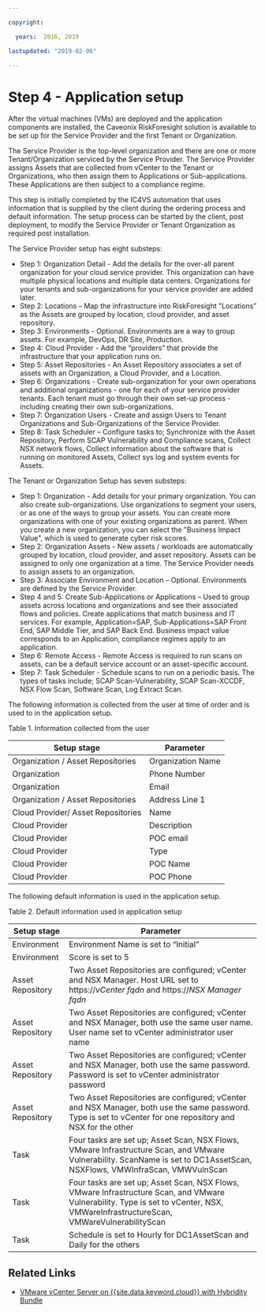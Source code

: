 ```yaml
---

copyright:

  years:  2016, 2019

lastupdated: "2019-02-06"

---
```


# Step 4 - Application setup

After the virtual machines (VMs) are deployed and the application components are installed, the Caveonix RiskForesight solution is available to be set up for the Service Provider and the first Tenant or Organization.

The Service Provider is the top-level organization and there are one or more Tenant/Organization serviced by the Service Provider. The Service Provider assigns Assets that are collected from vCenter to the Tenant or Organizations, who then assign them to Applications or Sub-applications. These Applications are then subject to a compliance regime.

This step is initially completed by the IC4VS automation that uses information that is supplied by the client during the ordering process and default information. The setup process can be started by the client, post deployment, to modify the Service Provider or Tenant Organization as required post installation.

The Service Provider setup has eight substeps:
-	Step 1: Organization Detail - Add the details for the over-all parent organization for your cloud service provider. This organization can have multiple physical locations and multiple data centers. Organizations for your tenants and sub-organizations for your service provider are added later.
-	Step 2: Locations – Map the infrastructure into RiskForesight "Locations” as the Assets are grouped by location, cloud provider, and asset repository.
-	Step 3: Environments - Optional. Environments are a way to group assets. For example, DevOps, DR Site, Production.
-	Step 4: Cloud Provider - Add the “providers” that provide the infrastructure that your application runs on.
-	Step 5: Asset Repositories - An Asset Repository associates a set of assets with an Organization, a Cloud Provider, and a Location.
-	Step 6: Organizations - Create sub-organization for your own operations and additional organizations - one for each of your service provider tenants. Each tenant must go through their own set-up process - including creating their own sub-organizations.
-	Step 7: Organization Users - Create and assign Users to Tenant Organizations and Sub-Organizations of the Service Provider.
-	Step 8: Task Scheduler – Configure tasks to; Synchronize with the Asset Repository, Perform SCAP Vulnerability and Compliance scans, Collect NSX network flows, Collect information about the software that is running on monitored Assets, Collect sys log and system events for Assets.

The Tenant or Organization Setup has seven substeps:

-	Step 1: Organization - Add details for your primary organization. You can also create sub-organizations. Use organizations to segment your users, or as one of the ways to group your assets. You can create more organizations with one of your existing organizations as parent. When you create a new organization, you can select the "Business Impact Value", which is used to generate cyber risk scores.
-	Step 2: Organization Assets - New assets / workloads are automatically grouped by location, cloud provider, and asset repository. Assets can be assigned to only one organization at a time. The Service Provider needs to assign assets to an organization.
-	Step 3: Associate Environment and Location – Optional. Environments are defined by the Service Provider.
-	Step 4 and 5: Create Sub-Applications or Applications – Used to group assets across locations and organizations and see their associated flows and policies. Create applications that match business and IT services. For example, Application=SAP, Sub-Applications=SAP Front End, SAP Middle Tier, and SAP Back End. Business impact value corresponds to an Application, compliance regimes apply to an application.
-	Step 6: Remote Access - Remote Access is required to run scans on assets, can be a default service account or an asset-specific account.
-	Step 7: Task Scheduler - Schedule scans to run on a periodic basis. The types of tasks include; SCAP Scan-Vulnerability, SCAP Scan-XCCDF, NSX Flow Scan, Software Scan, Log Extract Scan.

The following information is collected from the user at time of order and is used to in the application setup.

Table 1. Information collected from the user

|Setup stage |Parameter |
|---|---|
|Organization / Asset Repositories  |Organization Name |
|Organization |Phone Number |
|Organization |Email |
|Organization / Asset Repositories |Address Line 1 |
|Cloud Provider/ Asset Repositories |Name |
|Cloud Provider |Description |
|Cloud Provider |POC email |
|Cloud Provider |Type|
|Cloud Provider |POC Name |
|Cloud Provider |POC Phone |

The following default information is used in the application setup.

Table 2. Default information used in application setup

|Setup stage |Parameter |
|---|---|
|Environment |Environment Name is set to “Initial”|
|Environment | Score is set to 5|
|Asset Repository |Two Asset Repositories are configured; vCenter and NSX Manager. Host URL set to https://*vCenter fqdn* and https://*NSX Manager fqdn*|
|Asset Repository |Two Asset Repositories are configured; vCenter and NSX Manager, both use the same user name. User name set to vCenter administrator user name|
|Asset Repository |Two Asset Repositories are configured; vCenter and NSX Manager, both use the same password. Password is set to vCenter administrator password
|Asset Repository |Two Asset Repositories are configured; vCenter and NSX Manager, both use the same password. Type is set to vCenter for one repository and NSX for the other
|Task |Four tasks are set up; Asset Scan, NSX Flows, VMware Infrastructure Scan, and VMware Vulnerability. ScanName is set to DC1AssetScan, NSXFlows, VMWInfraScan, VMWVulnScan |
|Task |Four tasks are set up; Asset Scan, NSX Flows, VMware Infrastructure Scan, and VMware Vulnerability. Type is set to vCenter, NSX, VMWareInfrastructureScan, VMWareVulnerabilityScan |
|Task |Schedule is set to Hourly for DC1AssetScan and Daily for the others |

## Related Links

* [VMware vCenter Server on {{site.data.keyword.cloud}} with Hybridity Bundle](/docs/services/vmwaresolutions/archiref/vcs?topic=vmware-solutions-vcenter-server-on-ibm-cloud-with-hybridity-bundle-overview)
